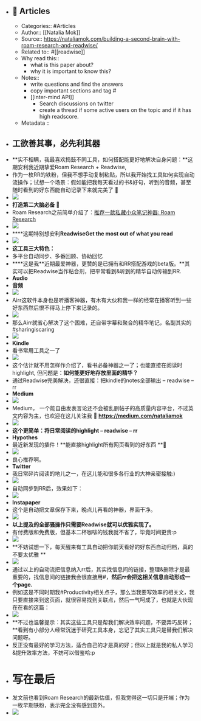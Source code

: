 - ## 📜 Articles
    - Categories:: #Articles
    - Author:: [[Natalia Mok]]
    - Source:: https://nataliamok.com/building-a-second-brain-with-roam-research-and-readwise/
    - Related to:: #[[readwise]]
    - Why read this::
        - what is this paper about?
        - why it is important to know this?
    - Notes::
        - write questions and find the answers
        - copy important sections and tag #
        - [[inter-mind API]]
            - Search discussions on twitter
            - create a thread if some active users on the topic and if it has high readscore.
    - Metadata ::
- ## **工欲善其事，必先利其器**
- **实不相瞒，我最喜欢捣鼓不同工具，如何搭配能更好地解决自身问题：**这期安利我近期挚爱Roam Research + Readwise,
- 作为一枚RR的铁粉，但我不想手动复制粘贴，所以我开始找工具如何实现自动流操作；试想一个场景：假如能把我每天看过的书&好句，听到的音频，甚至随时看到的好东西能自动记录下来就完美了 **🤔**
- ![](https://nataliamok.com/wp-content/uploads/2020/09/frc-f7b353bb07e0a4506dc7fb5f4fc3566c.png)
- **打造第二大脑必备 🧠**
- Roam Research之前简单介绍了：[推荐一款私藏小众笔记神器: Roam Research](https://nataliamok.com/my-new-fav-tool-roam-research/) 
- ****![](https://nataliamok.com/wp-content/uploads/2020/09/frc-53fa0af7240e938e60f499d71b445248.png)****
- ****这期特别想安利********Readwise******Get the most out of what you read**
- ![](https://nataliamok.com/wp-content/uploads/2020/09/frc-65e63544683c7ca8d31414854455b5c5.png)
- **这工具三大特色：**
- 多平台自动同步、多番回顾、协助回忆
- ****这是我**近期最爱神器，更赞的是已拥有和RR搭配游戏的beta版。**其实可以把Readwise当作粘合剂，把平常看到&听到的精华自动传输到RR.
- **Audio**
- **音频**
- ![](https://nataliamok.com/wp-content/uploads/2020/09/frc-28c0ff0abba2a19077508349db871ceb.png)
- Airr这软件本身也是听播客神器，有木有大伙和我一样的经常在播客听到一些好东西然后恨不得马上停下来记录的。
- ![](https://nataliamok.com/wp-content/uploads/2020/09/frc-55166a5c5c97199a2965ee1b2271389a.png)
- 那么Airr就省心解决了这个困难，还自带字幕和聚合的精华笔记，名副其实的#sharingiscaring
- ![](https://nataliamok.com/wp-content/uploads/2020/09/frc-345ddaeea7b81e17a850c1ea039e5b7c.png)
- **Kindle**
- 看书常用工具之一了
- ![](https://nataliamok.com/wp-content/uploads/2020/09/frc-814bea379ad82a4196aa02402e08a278.png)
- 这个估计就不用怎样作介绍了，看书必备神器之一了；也能直接在阅读时highlight, 但问题是：**如何能更好地存放里面的精华？**
- 通过Readwise完美解决，还很直接：把kindle的notes全部输出 – readwise – rr
- **Medium**
- ![](https://nataliamok.com/wp-content/uploads/2020/09/frc-6dd6698ab48191480448a24d2da83967.png)
- Medium， 一个能自由发表言论还不会被乱删帖子的高质量内容平台，不过英文内容为主，也欢迎在这儿关注我 👀 **https://medium.com/nataliamok**
- ![](https://nataliamok.com/wp-content/uploads/2020/09/frc-e1251b6abda5ec02e1d6acaa7d0f43ea.png)
- **这个更简单：将日常阅读的highlight – readwise – rr**
- **Hypothes**
- 最近新发现的插件！**能直接highlight所有网页看到的好东西 **👀
- ![](https://nataliamok.com/wp-content/uploads/2020/09/frc-93766ef71ae6b3320bfb5b7d28aa4f91.png)
- 良心推荐啊。
- **Twitter**
- 我日常碎片阅读的地儿之一，在这儿能和很多各行业的大神亲密接触:)
- ![](https://nataliamok.com/wp-content/uploads/2020/09/frc-5730fb51654b8a8d85b8d73a6e78cdcb.png)
- 自动同步到RR后，效果如下：
- ![](https://nataliamok.com/wp-content/uploads/2020/09/frc-cdc0b41fe608a1e15dd23fdc6194dbc7.png)
- **Instapaper**
- 这个是自动把文章保存下来，晚点儿再看的神器，界面干净。
- ![](https://nataliamok.com/wp-content/uploads/2020/09/frc-36441d249856737a1e35a1d73887edb1.png)
- **以上提及的全部骚操作只需要Readwise就可以优雅实现了。**
- 有付费版和免费版，但基本二杯咖啡的钱我就不省了，毕竟时间更贵:p
- ![](https://nataliamok.com/wp-content/uploads/2020/09/frc-3090414ebef0ad6513e35c0e4a362e22.png)
- **不妨试想一下，每天醒来有工具自动把你前天看好的好东西自动归档，真的不要太优雅 **
- ![](https://nataliamok.com/wp-content/uploads/2020/09/frc-9a4e877e4d0fc0eca03d8aa17d11d3d3.png)
- 通过以上的自动流把信息纳入rr后，其实找信息间的链接，整理&删除才是最重要的，找信息间的链接我会很直接用#，**然后rr会把这相关信息自动形成一个page.**
- 例如这是不同时期我#Productivity相关点子，那么当我要写效率的相关文，我只要直接来到这页面，就很容易找到关联点，然后一气呵成了，也就是大伙现在在看的这篇：
- ![](https://nataliamok.com/wp-content/uploads/2020/09/frc-6f7a5b6ff5173c94b11dbaaaa55ce316.png)
- **不过也温馨提示：其实这些工具只是帮我们解决效率问题，不要弄巧反转；**看到有小部分人经常沉迷于研究工具本身，忘记了其实工具只是替我们解决问题呀。
- 反正没有最好的学习方法，适合自己的才是真的好；但以上就是我的私人学习&提升效率方法，不妨可以借鉴哈:p
- # **写在最后**
- 发文前也看到Roam Research的最新估值，但我觉得这一切只是开端；作为一枚早期铁粉，表示完全没有感到意外。
- ![](https://nataliamok.com/wp-content/uploads/2020/09/frc-8fef0d8718cdba735c48bbe6fdde6b34.png)
